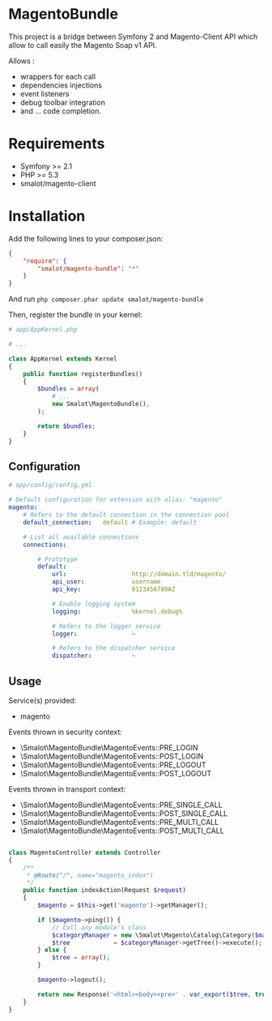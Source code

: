 MagentoBundle
=============

This project is a bridge between Symfony 2 and Magento-Client API which allow to call easily the Magento Soap v1 API.

Allows :
- wrappers for each call
- dependencies injections
- event listeners
- debug toolbar integration
- and ... code completion.

Requirements
============

* Symfony >= 2.1
* PHP >= 5.3
* smalot/magento-client

Installation
============

Add the following lines to your composer.json:

```json
{
    "require": {
        "smalot/magento-bundle": "*"
    }
}
```

And run `php composer.phar update smalot/magento-bundle`

Then, register the bundle in your kernel:

```php
# app/AppKernel.php

# ...

class AppKernel extends Kernel
{
    public function registerBundles()
    {
        $bundles = array(
            # ...
            new Smalot\MagentoBundle(),
        );

        return $bundles;
    }
}
```

Configuration
-------------

```yaml
# app/config/config.yml

# Default configuration for extension with alias: "magento"
magento:
    # Refers to the default connection in the connection pool
    default_connection:   default # Example: default

    # List all available connections
    connections:

        # Prototype
        default:
            url:                  http://domain.tld/magento/
            api_user:             username
            api_key:              0123456789AZ

            # Enable logging system
            logging:              %kernel.debug%

            # Refers to the logger service
            logger:               ~

            # Refers to the dispatcher service
            dispatcher:           ~
```


Usage
-----

Service(s) provided:
- magento

Events thrown in security context:
- \Smalot\MagentoBundle\MagentoEvents::PRE_LOGIN
- \Smalot\MagentoBundle\MagentoEvents::POST_LOGIN
- \Smalot\MagentoBundle\MagentoEvents::PRE_LOGOUT
- \Smalot\MagentoBundle\MagentoEvents::POST_LOGOUT

Events thrown in transport context:
- \Smalot\MagentoBundle\MagentoEvents::PRE_SINGLE_CALL
- \Smalot\MagentoBundle\MagentoEvents::POST_SINGLE_CALL
- \Smalot\MagentoBundle\MagentoEvents::PRE_MULTI_CALL
- \Smalot\MagentoBundle\MagentoEvents::POST_MULTI_CALL

```php

class MagentoController extends Controller
{
    /**
     * @Route("/", name="magento_index")
     */
    public function indexAction(Request $request)
    {
        $magento = $this->get('magento')->getManager();

        if ($magento->ping()) {
            // Call any module's class
            $categoryManager = new \Smalot\Magento\Catalog\Category($magento);
            $tree            = $categoryManager->getTree()->execute();
        } else {
            $tree = array();
        }

        $magento->logout();

        return new Response('<html><body><pre>' . var_export($tree, true) . '</pre></body></html>');
    }
}

```